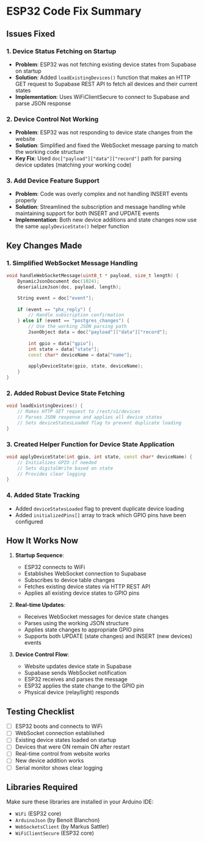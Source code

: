# ESP32 Code Fix Summary

## Issues Fixed

### 1. **Device Status Fetching on Startup**
- **Problem**: ESP32 was not fetching existing device states from Supabase on startup
- **Solution**: Added `loadExistingDevices()` function that makes an HTTP GET request to Supabase REST API to fetch all devices and their current states
- **Implementation**: Uses WiFiClientSecure to connect to Supabase and parse JSON response

### 2. **Device Control Not Working**
- **Problem**: ESP32 was not responding to device state changes from the website
- **Solution**: Simplified and fixed the WebSocket message parsing to match the working code structure
- **Key Fix**: Used `doc["payload"]["data"]["record"]` path for parsing device updates (matching your working code)

### 3. **Add Device Feature Support**
- **Problem**: Code was overly complex and not handling INSERT events properly
- **Solution**: Streamlined the subscription and message handling while maintaining support for both INSERT and UPDATE events
- **Implementation**: Both new device additions and state changes now use the same `applyDeviceState()` helper function

## Key Changes Made

### 1. **Simplified WebSocket Message Handling**
```cpp
void handleWebSocketMessage(uint8_t * payload, size_t length) {
    DynamicJsonDocument doc(1024);
    deserializeJson(doc, payload, length);

    String event = doc["event"];
    
    if (event == "phx_reply") {
        // Handle subscription confirmation
    } else if (event == "postgres_changes") {
        // Use the working JSON parsing path
        JsonObject data = doc["payload"]["data"]["record"];
        
        int gpio = data["gpio"];
        int state = data["state"];
        const char* deviceName = data["name"];
        
        applyDeviceState(gpio, state, deviceName);
    }
}
```

### 2. **Added Robust Device State Fetching**
```cpp
void loadExistingDevices() {
    // Makes HTTP GET request to /rest/v1/devices
    // Parses JSON response and applies all device states
    // Sets deviceStatesLoaded flag to prevent duplicate loading
}
```

### 3. **Created Helper Function for Device State Application**
```cpp
void applyDeviceState(int gpio, int state, const char* deviceName) {
    // Initializes GPIO if needed
    // Sets digitalWrite based on state
    // Provides clear logging
}
```

### 4. **Added State Tracking**
- Added `deviceStatesLoaded` flag to prevent duplicate device loading
- Added `initializedPins[]` array to track which GPIO pins have been configured

## How It Works Now

1. **Startup Sequence**:
   - ESP32 connects to WiFi
   - Establishes WebSocket connection to Supabase
   - Subscribes to device table changes
   - Fetches existing device states via HTTP REST API
   - Applies all existing device states to GPIO pins

2. **Real-time Updates**:
   - Receives WebSocket messages for device state changes
   - Parses using the working JSON structure
   - Applies state changes to appropriate GPIO pins
   - Supports both UPDATE (state changes) and INSERT (new devices) events

3. **Device Control Flow**:
   - Website updates device state in Supabase
   - Supabase sends WebSocket notification
   - ESP32 receives and parses the message
   - ESP32 applies the state change to the GPIO pin
   - Physical device (relay/light) responds

## Testing Checklist

- [ ] ESP32 boots and connects to WiFi
- [ ] WebSocket connection established
- [ ] Existing device states loaded on startup
- [ ] Devices that were ON remain ON after restart
- [ ] Real-time control from website works
- [ ] New device addition works
- [ ] Serial monitor shows clear logging

## Libraries Required

Make sure these libraries are installed in your Arduino IDE:
- `WiFi` (ESP32 core)
- `ArduinoJson` (by Benoit Blanchon)
- `WebSocketsClient` (by Markus Sattler)
- `WiFiClientSecure` (ESP32 core)

